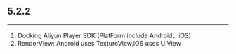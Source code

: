 ## 5.2.2
----------------------------------
1. Docking Aliyun Player SDK (PlatForm include Android、iOS)
2. RenderView: Android uses TextureView,iOS uses UIView

